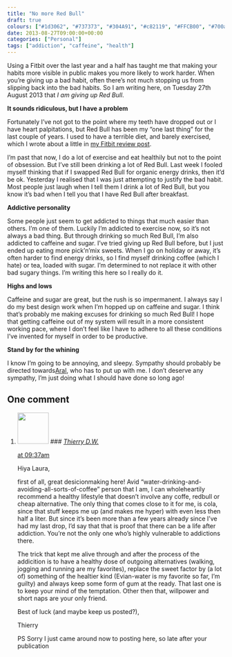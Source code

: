 ```yaml
---
title: "No more Red Bull"
draft: true
colours: ["#1d3062", "#737373", "#304A91", "#c82119", "#FFCB00", "#700a16", "#bfbfbf"]
date: 2013-08-27T09:00:00+00:00
categories: ["Personal"]
tags: ["addiction", "caffeine", "health"]
---
```


Using a Fitbit over the last year and a half has taught me that making your habits more visible in public makes you more likely to work harder. When you’re giving up a bad habit, often there’s not much stopping us from slipping back into the bad habits. So I am writing here, on Tuesday 27th August 2013 that <i>I am giving up Red Bull</i>.

<b>It sounds ridiculous, but I have a problem</b>

Fortunately I’ve not got to the point where my teeth have dropped out or I have heart palpitations, but Red Bull has been my “one last thing” for the last couple of years. I used to have a terrible diet, and barely exercised, which I wrote about a little in [my Fitbit review post](/six-months-of-the-fitbit-and-the-new-fitbit-aria/).

I’m past that now, I do a lot of exercise and eat healthily but not to the point of obsession. But I’ve still been drinking a lot of Red Bull. Last week I fooled myself thinking that if I swapped Red Bull for organic energy drinks, then it’d be ok. Yesterday I realised that I was just attempting to justify the bad habit. Most people just laugh when I tell them I drink a lot of Red Bull, but you know it’s bad when I tell you that I have Red Bull after breakfast.

<b>Addictive personality</b>

Some people just seem to get addicted to things that much easier than others. I’m one of them. Luckily I’m addicted to exercise now, so it’s not always a bad thing. But through drinking so much Red Bull, I’m also addicted to caffeine and sugar. I’ve tried giving up Red Bull before, but I just ended up eating more pick’n’mix sweets. When I go on holiday or away, it’s often harder to find energy drinks, so I find myself drinking coffee (which I hate) or tea, loaded with sugar. I’m determined to not replace it with other bad sugary things. I’m writing this here so I really do it.

<b>Highs and lows</b>

Caffeine and sugar are great, but the rush is so impermanent. I always say I do my best design work when I’m hopped up on caffeine and sugar. I think that’s probably me making excuses for drinking so much Red Bull! I hope that getting caffeine out of my system will result in a more consistent working pace, where I don’t feel like I have to adhere to all these conditions I’ve invented for myself in order to be productive.

<b>Stand by for the whining</b>

I know I’m going to be annoying, and sleepy. Sympathy should probably be directed towards[Aral](http://twitter.com/aral), who has to put up with me. I don’t deserve any sympathy, I’m just doing what I should have done so long ago!

## One comment

<ol class="commentlist">
	<li class="comment even thread-even depth-1" id="li-comment-899">
			<div class="comment-author vcard">
			<img alt='' src='https://secure.gravatar.com/avatar/1abd4058d8f2f3b40af9d61190a6f10a?s=72&amp;d=mm&amp;r=g' srcset='https://secure.gravatar.com/avatar/1abd4058d8f2f3b40af9d61190a6f10a?s=144&amp;d=mm&amp;r=g 2x' class='avatar avatar-72 photo' height='72' width='72' />
### <cite class="fn"><a href='http://thierrydewolf.wordpress.com/' rel='external nofollow' class='url'>Thierry D.W.</a></cite>
		</div>
		<aside class="comment-meta commentmetadata"><p><a href="#comment-899"><time datetime="2013-09-09T09:37:46+00:00" pubdate class="published">
		 at <span class="hours">09:37am</span></time></a></p>
	</aside>
	<div class="comment-entry">
		Hiya Laura,

first of all, great desicionmaking here! Avid “water-drinking-and-avoiding-all-sorts-of-coffee” person that I am, I can wholeheartily recommend a healthy lifestyle that doesn’t involve any coffe, redbull or cheap alternative.  The only thing that comes close to it for me, is cola, since that stuff keeps me up (and makes me hyper) with even less then half a liter. But since it’s been more than a few years already since I’ve had my last drop, I’d say that that is proof that there can be a life after addiction. You’re not the only one who’s highly vulnerable to addictions there.

The trick that kept me alive through and after the process of the addicition is to have a healthy dose of outgoing alternatives (walking, jogging and running are my favorites), replace the sweet factor by (a lot of) something of the healtier kind (Evian-water is my favorite so far, I’m guilty) and always keep some form of gum at the ready. That last one is to keep your mind of the temptation. Other then that, willpower and short naps are your only friend.

Best of luck (and maybe keep us posted?),

Thierry

PS Sorry I just came around now to posting here, so late after your publication
	</div>
</li>
</ol>
